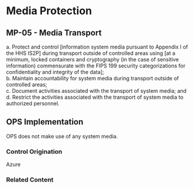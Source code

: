 # Media Protection
## MP-05 - Media Transport

a. Protect and control [information system media pursuant to Appendix I of the HHS IS2P] during transport outside of controlled areas using [at a minimum, locked containers and cryptography (in the case of sensitive information) commensurate with the FIPS 199 security categorizations for confidentiality and integrity of the data];<br />
b. Maintain accountability for system media during transport outside of controlled areas;<br />
c. Document activities associated with the transport of system media; and<br />
d. Restrict the activities associated with the transport of system media to authorized personnel.

## OPS Implementation

OPS does not make use of any system media.

### Control Origination

Azure

### Related Content
